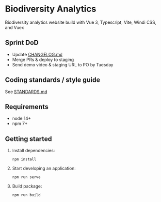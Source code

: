 # Biodiversity Analytics

Biodiversity analytics website build with Vue 3, Typescript, Vite, Windi CSS, and Vuex

## Sprint DoD

- Update [CHANGELOG.md](https://github.com/rfcx/biodiversity-analytics/blob/develop/CHANGELOG.md)
- Merge PRs & deploy to staging
- Send demo video & staging URL to PO by Tuesday

## Coding standards / style guide

See [STANDARDS.md](https://github.com/rfcx/biodiversity-analytics/blob/develop/STANDARDS.md)

## Requirements

- node 14+
- npm 7+

## Getting started

1. Install dependencies:

    `npm install`

2. Start developing an application:

    `npm run serve`

3. Build package:

    `npm run build`
